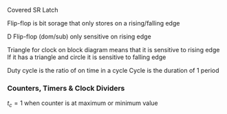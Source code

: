 Covered SR Latch

Flip-flop is bit sorage that only stores on a rising/falling edge

D Flip-flop (dom/sub) only sensitive on rising edge

Triangle for clock on block diagram means that it is sensitive to rising edge
If it has a triangle and circle it is sensitive to falling edge

Duty cycle is the ratio of on time in a cycle
Cycle is the duration of 1 period


### Counters, Timers & Clock Dividers
$t_c = 1$ when counter is at maximum or minimum value
